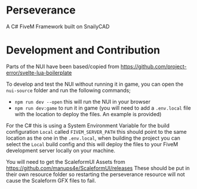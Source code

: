 # Perseverance
A C# FiveM Framework built on SnailyCAD

# Development and Contribution

Parts of the NUI have been based/copied from https://github.com/project-error/svelte-lua-boilerplate

To develop and test the NUI without running it in game, you can open the `nui-source` folder and run the following commands;
- `npm run dev --open` this will run the NUI in your browser
- `npm run dev:game` to run it in game (you will need to add a `.env.local` file with the location to deploy the files. An example is provided)

For the C# this is using a System Environment Variable for the build configuration `Local` called `FIVEM_SERVER_PATH` this should point to the same location as the one in the `.env.local`, when building the project you can select the `Local` build config and this will deploy the files to your FiveM development server locally on your machine.

You will need to get the ScaleformUI Assets from https://github.com/manups4e/ScaleformUI/releases
These should be put in their own resource folder so restarting the perseverance resource will not cause the Scaleform GFX files to fail.

